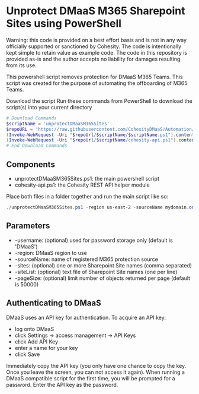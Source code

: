 # Unprotect DMaaS M365 Sharepoint Sites using PowerShell
Warning: this code is provided on a best effort basis and is not in any way officially supported or sanctioned by Cohesity. The code is intentionally kept simple to retain value as example code. The code in this repository is provided as-is and the author accepts no liability for damages resulting from its use.

This powershell script removes protection for DMaaS M365 Teams. This script was created for the purpose of automating the offboarding of M365 Teams. 

Download the script
Run these commands from PowerShell to download the script(s) into your current directory

```powershell
# Download Commands
$scriptName = 'unprotectDMaaSM365Sites'
$repoURL = 'https://raw.githubusercontent.com/CohesityDMaaS/Automation/main'
(Invoke-WebRequest -Uri "$repoUrl/$scriptName/$scriptName.ps1").content | Out-File "$scriptName.ps1"; (Get-Content "$scriptName.ps1") | Set-Content "$scriptName.ps1"
(Invoke-WebRequest -Uri "$repoUrl/$scriptName/cohesity-api.ps1").content | Out-File cohesity-api.ps1; (Get-Content cohesity-api.ps1) | Set-Content cohesity-api.ps1
# End Download Commands
```

## Components

* unprotectDMaaSM365Sites.ps1: the main powershell script
* cohesity-api.ps1: the Cohesity REST API helper module

Place both files in a folder together and run the main script like so:

```powershell
./unprotectDMaaSM365Sites.ps1 -region us-east-2 -sourceName mydomain.onmicrosoft.com -sites site1, site2 -siteList ./sitelist.txt
```

## Parameters

* -username: (optional) used for password storage only (default is 'DMaaS')
* -region: DMaaS region to use
* -sourceName: name of registered M365 protection source
* -sites: (optional) one or more Sharepoint Site names (comma separated)
* -siteList: (optional) text file of Sharepoint Site names (one per line)
* -pageSize: (optional) limit number of objects returned per page (default is 50000)

## Authenticating to DMaaS

DMaaS uses an API key for authentication. To acquire an API key:

* log onto DMaaS
* click Settings -> access management -> API Keys
* click Add API Key
* enter a name for your key
* click Save

Immediately copy the API key (you only have one chance to copy the key. Once you leave the screen, you can not access it again). When running a DMaaS compatible script for the first time, you will be prompted for a password. Enter the API key as the password.
